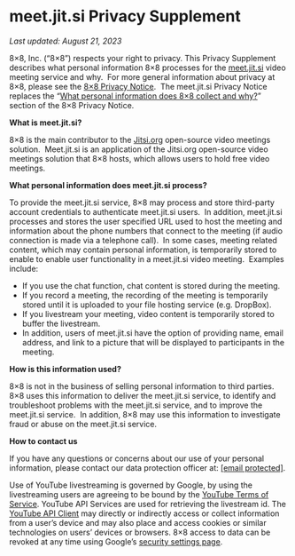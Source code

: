 meet.jit.si Privacy Supplement
==============================

_Last updated:_ _August 21, 2023_

8×8, Inc. (“8×8”) respects your right to privacy. This Privacy Supplement describes what personal information 8×8 processes for the [meet.jit.si](https://meet.jit.si/) video meeting service and why.  For more general information about privacy at 8×8, please see the [8×8 Privacy Notice](https://www.8x8.com/terms-and-conditions/privacy-policy).  The meet.jit.si Privacy Notice replaces the “[What personal information does 8×8 collect and why?](https://www.8x8.com/terms-and-conditions/privacy-policy#cinfo)” section of the 8×8 Privacy Notice.

**What is meet.jit.si?**

8×8 is the main contributor to the [Jitsi.org](https://jitsi.org/) open-source video meetings solution.  Meet.jit.si is an application of the Jitsi.org open-source video meetings solution that 8×8 hosts, which allows users to hold free video meetings.

**What personal information does meet.jit.si process?**

To provide the meet.jit.si service, 8×8 may process and store third-party account credentials to authenticate meet.jit.si users.  In addition, meet.jit.si processes and stores the user specified URL used to host the meeting and information about the phone numbers that connect to the meeting (if audio connection is made via a telephone call).  In some cases, meeting related content, which may contain personal information, is temporarily stored to enable to enable user functionality in a meet.jit.si video meeting.  Examples include:

*   If you use the chat function, chat content is stored during the meeting.
*   If you record a meeting, the recording of the meeting is temporarily stored until it is uploaded to your file hosting service (e.g. DropBox).
*   If you livestream your meeting, video content is temporarily stored to buffer the livestream.
*   In addition, users of meet.jit.si have the option of providing name, email address, and link to a picture that will be displayed to participants in the meeting.

**How is this information used?**

8×8 is not in the business of selling personal information to third parties.  8×8 uses this information to deliver the meet.jit.si service, to identify and troubleshoot problems with the meet.jit.si service, and to improve the meet.jit.si service.  In addition, 8×8 may use this information to investigate fraud or abuse on the meet.jit.si service.

**How to contact us**

If you have any questions or concerns about our use of your personal information, please contact our data protection officer at: [\[email protected\]](https://jitsi.org/cdn-cgi/l/email-protection).

Use of YouTube livestreaming is governed by Google, by using the livestreaming users are agreeing to be bound by the [YouTube Terms of Service](https://www.youtube.com/t/terms). YouTube API Services are used for retrieving the livestream id. The [YouTube API Client](https://developers.google.com/youtube/terms/developer-policies#d.-accessing-youtube-api-services) may directly or indirectly access or collect information from a user’s device and may also place and access cookies or similar technologies on users’ devices or browsers. 8×8 access to data can be revoked at any time using Google’s [security settings page](https://security.google.com/settings/security/permissions).